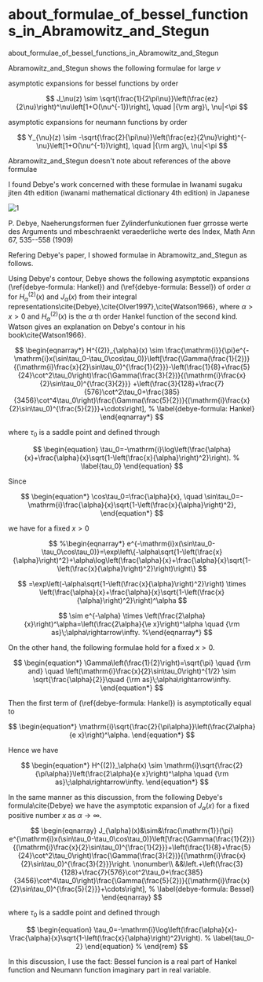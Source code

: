 # about_formulae_of_bessel_functions_in_Abramowitz_and_Stegun
about_formulae_of_bessel_functions_in_Abramowitz_and_Stegun

Abramowitz_and_Stegun shows the following formulae for large $\nu$

asymptotic expansions for bessel functions by order

$$
J_\nu(z) \sim \sqrt{\frac{1}{2\pi\nu}}\left(\frac{ez}{2\nu}\right)^\nu\left[1+O(\nu^{-1})\right], \quad |{\rm arg}\, \nu|<\pi
$$

asymptotic expansions for neumann functions by order

$$
Y_{\nu}(z) \sim -\sqrt{\frac{2}{\pi\nu}}\left(\frac{ez}{2\nu}\right)^{-\nu}\left[1+O(\nu^{-1})\right], \quad |{\rm arg}\, \nu|<\pi
$$

Abramowitz_and_Stegun doesn't note about references of the above formulae

I found Debye's work concerned with these formulae in Iwanami sugaku jiten 4th edition (iwanami mathematical dictionary 4th edition) in Japanese

![1](https://github.com/chibaf/about_formulae_of_bessel_functions_in_Abramowitz_and_Stegun/assets/1296728/96c1f30c-d402-46b4-930d-c7e17fcbdfed)

P. Debye, 
Naeherungsformen fuer Zylinderfunkutionen fuer grrosse werte des Arguments und mbeschraenkt veraederliche werte des Index, Math Ann 67, 535--558 (1909)

Refering Debye's paper, I showed formulae in Abramowitz_and_Stegun as follows.

Using Debye's contour, Debye shows the following asymptotic expansions (\ref{debye-formula: Hankel}) and (\ref{debye-formula: Bessel}) of order $\alpha$ for  $H^{(2)}_{\alpha}(x)$  and  $J_{\alpha}(x)$  from their integral representations\cite{Debye},\cite{Olver1997},\cite{Watson1966}, where $\alpha>x>0$ and  $H^{(2)}_{\alpha}(x)$  is the $\alpha$ th order Hankel function of the second kind. Watson gives an explanation on Debye's contour in his book\cite{Watson1966}.

$$
\begin{eqnarray*}
H^{(2)}_{\alpha}(x) \sim \frac{\mathrm{i}}{\pi}e^{-\mathrm{i}x(\sin\tau_0-\tau_0\cos\tau_0)}\left[\frac{\Gamma(\frac{1}{2})}{(\mathrm{i}\frac{x}{2}\sin\tau_0)^{\frac{1}{2}}}-\left(\frac{1}{8}+\frac{5}{24}\cot^2\tau_0\right)\frac{\Gamma(\frac{3}{2})}{(\mathrm{i}\frac{x}{2}\sin\tau_0)^{\frac{3}{2}}}
+\left(\frac{3}{128}+\frac{7}{576}\cot^2\tau_0+\frac{385}{3456}\cot^4\tau_0\right)\frac{\Gamma(\frac{5}{2})}{(\mathrm{i}\frac{x}{2}\sin\tau_0)^{\frac{5}{2}}}+\cdots\right],
% \label{debye-formula: Hankel}
\end{eqnarray*}
$$

where $\tau_0$ is a saddle point and defined through

$$
\begin{equation}
\tau_0=-\mathrm{i}\log\left(\frac{\alpha}{x}+\frac{\alpha}{x}\sqrt{1-\left(\frac{x}{\alpha}\right)^2}\right).
% \label{tau_0}
\end{equation}
$$

Since

$$
\begin{equation*}
\cos\tau_0=\frac{\alpha}{x}, \quad \sin\tau_0=-\mathrm{i}\frac{\alpha}{x}\sqrt{1-\left(\frac{x}{\alpha}\right)^2},
\end{equation*}
$$

we have for a fixed $x>0$

$$
%\begin{eqnarray*}
e^{-\mathrm{i}x(\sin\tau_0-\tau_0\cos\tau_0)}=\exp\left\{-\alpha\sqrt{1-\left(\frac{x}{\alpha}\right)^2}+\alpha\log\left(\frac{\alpha}{x}+\frac{\alpha}{x}\sqrt{1-\left(\frac{x}{\alpha}\right)^2}\right)\right\} 
$$

$$
=\exp\left(-\alpha\sqrt{1-\left(\frac{x}{\alpha}\right)^2}\right) \times \left(\frac{\alpha}{x}+\frac{\alpha}{x}\sqrt{1-\left(\frac{x}{\alpha}\right)^2}\right)^\alpha
$$

$$
\sim e^{-\alpha} \times \left(\frac{2\alpha}{x}\right)^\alpha=\left(\frac{2\alpha}{\e x}\right)^\alpha \quad {\rm as}\;\alpha\rightarrow\infty.
%\end{eqnarray*}
$$

On the other hand, the following formulae hold for a fixed $x>0$.

$$
\begin{equation*}
\Gamma\left(\frac{1}{2}\right)=\sqrt{\pi} \quad {\rm and} \quad \left(\mathrm{i}\frac{x}{2}\sin\tau_0\right)^{1/2} \sim \sqrt{\frac{\alpha}{2}}\quad {\rm as}\;\alpha\rightarrow\infty.
\end{equation*}
$$

Then the first term of (\ref{debye-formula: Hankel}) is asymptotically equal to

$$
\begin{equation*}
\mathrm{i}\sqrt{\frac{2}{\pi\alpha}}\left(\frac{2\alpha}{e x}\right)^\alpha.
\end{equation*}
$$

Hence we have

$$
\begin{equation*}
H^{(2)}_\alpha(x) \sim \mathrm{i}\sqrt{\frac{2}{\pi\alpha}}\left(\frac{2\alpha}{e x}\right)^\alpha \quad {\rm as}\;\alpha\rightarrow\infty.
\end{equation*}
$$

In the same manner as this discussion, from the following Debye's formula\cite{Debye} we have the asymptotic expansion of $J_\alpha(x)$ for a fixed positive number $x$ as $\alpha\rightarrow\infty$.

$$
\begin{eqnarray}
J_{\alpha}(x)&\sim&\frac{\mathrm{1}}{\pi} e^{\mathrm{i}x(\sin\tau_0-\tau_0\cos\tau_0)}\left[\frac{\Gamma(\frac{1}{2})}{(\mathrm{i}\frac{x}{2}\sin\tau_0)^{\frac{1}{2}}}+\left(\frac{1}{8}+\frac{5}{24}\cot^2\tau_0\right)\frac{\Gamma(\frac{3}{2})}{(\mathrm{i}\frac{x}{2}\sin\tau_0)^{\frac{3}{2}}}\right. \nonumber\\
&&\left.+\left(\frac{3}{128}+\frac{7}{576}\cot^2\tau_0+\frac{385}{3456}\cot^4\tau_0\right)\frac{\Gamma(\frac{5}{2})}{(\mathrm{i}\frac{x}{2}\sin\tau_0)^{\frac{5}{2}}}+\cdots\right],
% \label{debye-formula: Bessel}
\end{eqnarray}
$$

where $\tau_0$ is a saddle point and defined through

$$
\begin{equation}
\tau_0=-\mathrm{i}\log\left(\frac{\alpha}{x}-\frac{\alpha}{x}\sqrt{1-\left(\frac{x}{\alpha}\right)^2}\right).
% \label{tau_0-2}
\end{equation}
% \end{rem}
$$

In this discussion, I use the fact: Bessel funcion is a real part of Hankel function and Neumann function imaginary part in real variable.
